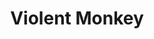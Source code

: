 ---
codehost: https://github.com/violentmonkey/violentmonkey
logohandle: githubio_violentmonkey
sort: violentmonkey
title: Violent Monkey
website: https://violentmonkey.github.io/
---